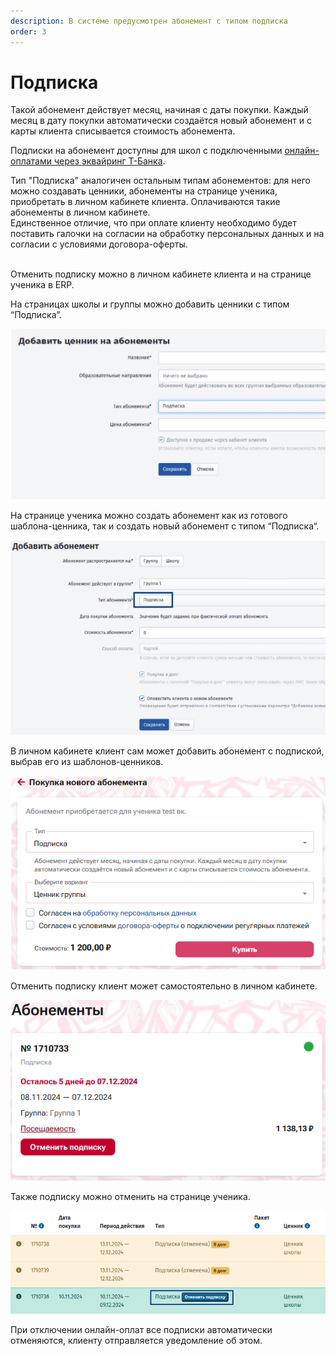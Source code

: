 ```yaml
---
description: В системе предусмотрен абонемент с типом подписка
order: 3
---
```


# Подписка

Такой абонемент действует месяц, начиная с даты покупки. Каждый месяц в дату покупки автоматически создаётся новый абонемент и с карты клиента списывается стоимость абонемента.

Подписки на абонемент доступны для школ с подключенными [онлайн-оплатами через эквайринг Т-Банка](../organizaciya-elektronnykh-platezhei/).

Тип "Подписка" аналогичен остальным типам абонементов: для него можно создавать ценники, абонементы на странице ученика, приобретать в личном кабинете клиента. Оплачиваются такие абонементы в личном кабинете.\
Единственное отличие, что при оплате клиенту необходимо будет поставить галочки на согласии на обработку персональных данных и на согласии с условиями договора-оферты.

\
Отменить подписку можно в личном кабинете клиента и на странице ученика в ERP.

На страницах школы и группы можно добавить ценники с типом “Подписка”.

![](<../.gitbook/assets/image (5) (1) (1) (1) (1).png>)

На странице ученика можно создать абонемент как из готового шаблона-ценника, так и создать новый абонемент с типом “Подписка“.

![](<../.gitbook/assets/image (1) (1) (1) (1) (1) (1) (1) (1) (1) (1) (1) (1) (1) (1).png>)

В личном кабинете клиент сам может добавить абонемент с подпиской, выбрав его из шаблонов-ценников.

![](<../.gitbook/assets/image (2) (1) (1) (1) (1) (1) (1) (1) (1) (1) (1) (1).png>)

Отменить подписку клиент может самостоятельно в личном кабинете.

![](<../.gitbook/assets/image (3) (1) (1) (1) (1) (1).png>)

Также подписку можно отменить на странице ученика.

![](<../.gitbook/assets/image (4) (1) (1) (1) (1) (1).png>)

При отключении онлайн-оплат все подписки автоматически отменяются, клиенту отправляется уведомление об этом.